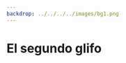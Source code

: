 ```yaml
---
backdrop: ../../../../images/bg1.png
---
```


# El segundo glifo

<Item id="11"/>

<Page url="12" instructions="Estás de suerte, ya que una vez más tu guía es útil, afirmando que este glifo significa 'guacamaya'. Recordando que las instrucciones de los textos eran poner los artículos nuevamente en su lugar. Escaneas las paredes para encontrar desde donde cayeron las piedras." action="Seguir" condition="11" />
